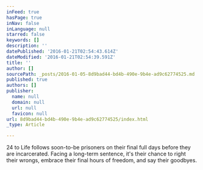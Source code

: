 ```yaml
---
inFeed: true
hasPage: true
inNav: false
inLanguage: null
starred: false
keywords: []
description: ''
datePublished: '2016-01-21T02:54:43.614Z'
dateModified: '2016-01-21T02:54:39.591Z'
title: ''
author: []
sourcePath: _posts/2016-01-05-8d9bad44-bd4b-490e-9b4e-ad9c62774525.md
published: true
authors: []
publisher:
  name: null
  domain: null
  url: null
  favicon: null
url: 8d9bad44-bd4b-490e-9b4e-ad9c62774525/index.html
_type: Article

---
```

24 to Life follows soon-to-be prisoners on their final full days before they are incarcerated.  Facing a long-term sentence, it's their chance to right their wrongs, embrace their final hours of freedom, and say their goodbyes.